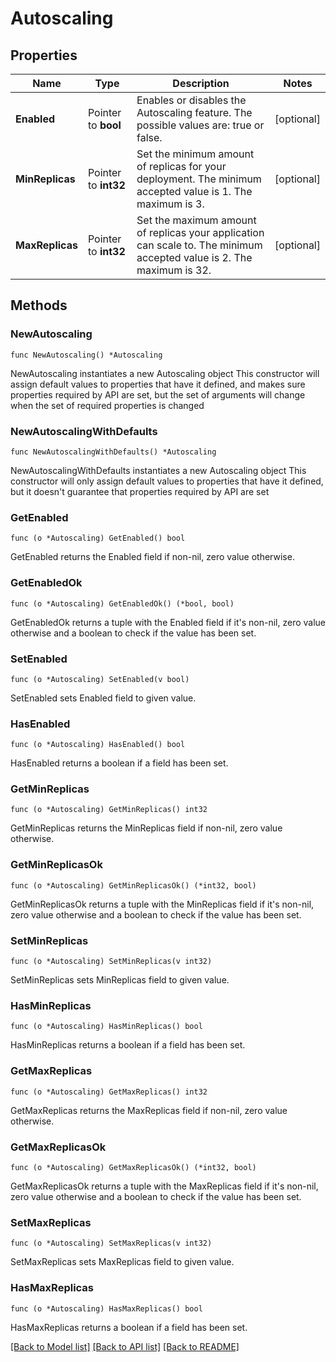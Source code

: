 # Autoscaling

## Properties

Name | Type | Description | Notes
------------ | ------------- | ------------- | -------------
**Enabled** | Pointer to **bool** | Enables or disables the Autoscaling feature. The possible values are: true or false.  | [optional] 
**MinReplicas** | Pointer to **int32** | Set the minimum amount of replicas for your deployment. The minimum accepted value is 1. The maximum is 3.  | [optional] 
**MaxReplicas** | Pointer to **int32** | Set the maximum amount of replicas your application can scale to. The minimum accepted value is 2. The maximum is 32.  | [optional] 

## Methods

### NewAutoscaling

`func NewAutoscaling() *Autoscaling`

NewAutoscaling instantiates a new Autoscaling object
This constructor will assign default values to properties that have it defined,
and makes sure properties required by API are set, but the set of arguments
will change when the set of required properties is changed

### NewAutoscalingWithDefaults

`func NewAutoscalingWithDefaults() *Autoscaling`

NewAutoscalingWithDefaults instantiates a new Autoscaling object
This constructor will only assign default values to properties that have it defined,
but it doesn't guarantee that properties required by API are set

### GetEnabled

`func (o *Autoscaling) GetEnabled() bool`

GetEnabled returns the Enabled field if non-nil, zero value otherwise.

### GetEnabledOk

`func (o *Autoscaling) GetEnabledOk() (*bool, bool)`

GetEnabledOk returns a tuple with the Enabled field if it's non-nil, zero value otherwise
and a boolean to check if the value has been set.

### SetEnabled

`func (o *Autoscaling) SetEnabled(v bool)`

SetEnabled sets Enabled field to given value.

### HasEnabled

`func (o *Autoscaling) HasEnabled() bool`

HasEnabled returns a boolean if a field has been set.

### GetMinReplicas

`func (o *Autoscaling) GetMinReplicas() int32`

GetMinReplicas returns the MinReplicas field if non-nil, zero value otherwise.

### GetMinReplicasOk

`func (o *Autoscaling) GetMinReplicasOk() (*int32, bool)`

GetMinReplicasOk returns a tuple with the MinReplicas field if it's non-nil, zero value otherwise
and a boolean to check if the value has been set.

### SetMinReplicas

`func (o *Autoscaling) SetMinReplicas(v int32)`

SetMinReplicas sets MinReplicas field to given value.

### HasMinReplicas

`func (o *Autoscaling) HasMinReplicas() bool`

HasMinReplicas returns a boolean if a field has been set.

### GetMaxReplicas

`func (o *Autoscaling) GetMaxReplicas() int32`

GetMaxReplicas returns the MaxReplicas field if non-nil, zero value otherwise.

### GetMaxReplicasOk

`func (o *Autoscaling) GetMaxReplicasOk() (*int32, bool)`

GetMaxReplicasOk returns a tuple with the MaxReplicas field if it's non-nil, zero value otherwise
and a boolean to check if the value has been set.

### SetMaxReplicas

`func (o *Autoscaling) SetMaxReplicas(v int32)`

SetMaxReplicas sets MaxReplicas field to given value.

### HasMaxReplicas

`func (o *Autoscaling) HasMaxReplicas() bool`

HasMaxReplicas returns a boolean if a field has been set.


[[Back to Model list]](../README.md#documentation-for-models) [[Back to API list]](../README.md#documentation-for-api-endpoints) [[Back to README]](../README.md)


